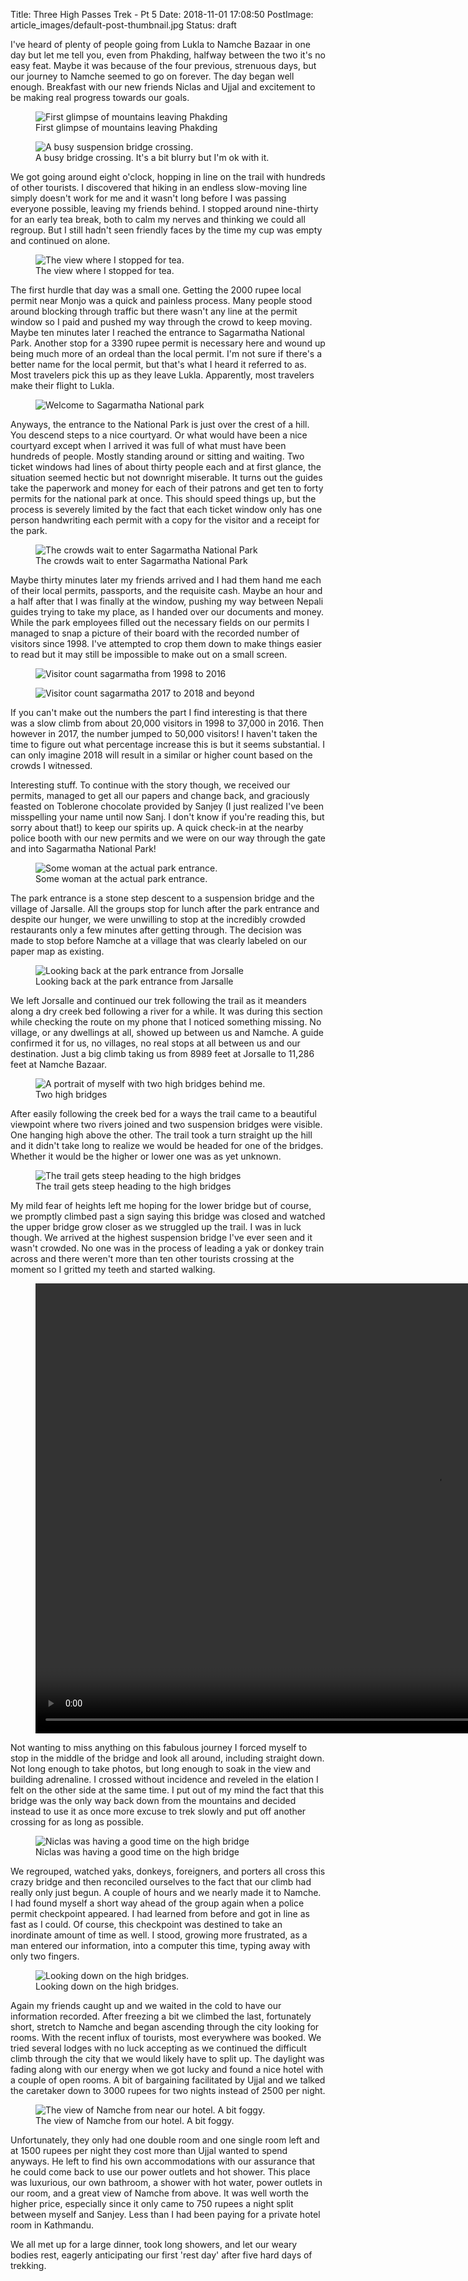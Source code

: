 Title: Three High Passes Trek - Pt 5
Date: 2018-11-01 17:08:50
PostImage: article_images/default-post-thumbnail.jpg
Status: draft

<p>I've heard of plenty of people going from Lukla to Namche Bazaar in one day but let me tell you, even from Phakding, halfway between the two it's no easy feat. Maybe it was because of the four previous, strenuous days, but our journey to Namche seemed to go on forever. The day began well enough. Breakfast with our new friends Niclas and Ujjal and excitement to be making real progress towards our goals.</p>

<figure><img class="size-large wp-image-933" src="/images/article_images/2018/10/DSC02704-1024x680.jpg" alt="First glimpse of mountains leaving Phakding" ><figcaption>First glimpse of mountains leaving Phakding</figcaption></figure>

<figure><img class="wp-image-934 size-large" src="/images/article_images/2018/10/DSC02709-1024x1024.jpg" alt="A busy suspension bridge crossing." ><figcaption>A busy bridge crossing. It's a bit blurry but I'm ok with it.</figcaption></figure>

<p>We got going around eight o'clock, hopping in line on the trail with hundreds of other tourists. I discovered that hiking in an endless slow-moving line simply doesn't work for me and it wasn't long before I was passing everyone possible, leaving my friends behind. I stopped around nine-thirty for an early tea break, both to calm my nerves and thinking we could all regroup. But I still hadn't seen friendly faces by the time my cup was empty and continued on alone.</p>

<figure><img class="size-large wp-image-935" src="/images/article_images/2018/10/DSC02713-1024x1024.jpg" alt="The view where I stopped for tea." ><figcaption>The view where I stopped for tea.</figcaption></figure>

<p>The first hurdle that day was a small one. Getting the 2000 rupee local permit near Monjo was a quick and painless process. Many people stood around blocking through traffic but there wasn't any line at the permit window so I paid and pushed my way through the crowd to keep moving. Maybe ten minutes later I reached the entrance to Sagarmatha National Park. Another stop for a 3390 rupee permit is necessary here and wound up being much more of an ordeal than the local permit. I'm not sure if there's a better name for the local permit, but that's what I heard it referred to as. Most travelers pick this up as they leave Lukla. Apparently, most travelers make their flight to Lukla.</p>

<figure><img class="aligncenter size-large wp-image-936" src="/images/article_images/2018/10/20181009_101536-1024x1024.jpg" alt="Welcome to Sagarmatha National park"></figure>

<p>Anyways, the entrance to the National Park is just over the crest of a hill. You descend steps to a nice courtyard. Or what would have been a nice courtyard except when I arrived it was full of what must have been hundreds of people. Mostly standing around or sitting and waiting. Two ticket windows had lines of about thirty people each and at first glance, the situation seemed hectic but not downright miserable. It turns out the guides take the paperwork and money for each of their patrons and get ten to forty permits for the national park at once. This should speed things up, but the process is severely limited by the fact that each ticket window only has one person handwriting each permit with a copy for the visitor and a receipt for the park.</p>

<figure><img class="size-large wp-image-937" src="/images/article_images/2018/10/20181009_101544-1024x576.jpg" alt="The crowds wait to enter Sagarmatha National Park" ><figcaption>The crowds wait to enter Sagarmatha National Park</figcaption></figure>

<p>Maybe thirty minutes later my friends arrived and I had them hand me each of their local permits, passports, and the requisite cash. Maybe an hour and a half after that I was finally at the window, pushing my way between Nepali guides trying to take my place, as I handed over our documents and money. While the park employees filled out the necessary fields on our permits I managed to snap a picture of their board with the recorded number of visitors since 1998. I've attempted to crop them down to make things easier to read but it may still be impossible to make out on a small screen.</p>

<figure><img class="aligncenter size-large wp-image-931" src="/images/article_images/2018/10/20181009_111735-1024x634.jpg" alt="Visitor count sagarmatha from 1998 to 2016" ></figure>

<figure><img class="aligncenter size-full wp-image-932" src="/images/article_images/2018/10/20181009_111735-2.jpg" alt="Visitor count sagarmatha 2017 to 2018 and beyond" ></figure>

<p>If you can't make out the numbers the part I find interesting is that there was a slow climb from about 20,000 visitors in 1998 to 37,000 in 2016. Then however in 2017, the number jumped to 50,000 visitors! I haven't taken the time to figure out what percentage increase this is but it seems substantial. I can only imagine 2018 will result in a similar or higher count based on the crowds I witnessed.</p>

<p>Interesting stuff. To continue with the story though, we received our permits, managed to get all our papers and change back, and graciously feasted on Toblerone chocolate provided by Sanjey (I just realized I've been misspelling your name until now Sanj. I don't know if you're reading this, but sorry about that!) to keep our spirits up. A quick check-in at the nearby police booth with our new permits and we were on our way through the gate and into Sagarmatha National Park!</p>

<figure><img class="size-large wp-image-938" src="/images/article_images/2018/10/20181009_115402-1024x768.jpg" alt="Some woman at the actual park entrance." ><figcaption>Some woman at the actual park entrance.</figcaption></figure>

<p>The park entrance is a stone step descent to a suspension bridge and the village of Jarsalle. All the groups stop for lunch after the park entrance and despite our hunger, we were unwilling to stop at the incredibly crowded restaurants only a few minutes after getting through. The decision was made to stop before Namche at a village that was clearly labeled on our paper map as existing.</p>

<figure><img class="size-large wp-image-939" src="/images/article_images/2018/10/20181009_121120-1024x576.jpg" alt="Looking back at the park entrance from Jorsalle" ><figcaption>Looking back at the park entrance from Jarsalle</figcaption></figure>

<p>We left Jorsalle and continued our trek following the trail as it meanders along a dry creek bed following a river for a while. It was during this section while checking the route on my phone that I noticed something missing. No village, or any dwellings at all, showed up between us and Namche. A guide confirmed it for us, no villages, no real stops at all between us and our destination. Just a big climb taking us from 8989 feet at Jorsalle to 11,286 feet at Namche Bazaar.</p>

<figure><img class="size-large wp-image-940" src="/images/article_images/2018/10/20181009_125109-1024x1024.jpg" alt="A portrait of myself with two high bridges behind me."><figcaption>Two high bridges</figcaption></figure>

<p>After easily following the creek bed for a ways the trail came to a beautiful viewpoint where two rivers joined and two suspension bridges were visible. One hanging high above the other. The trail took a turn straight up the hill and it didn't take long to realize we would be headed for one of the bridges. Whether it would be the higher or lower one was as yet unknown.</p>

<figure><img class="size-large wp-image-942" src="/images/article_images/2018/10/DSC02723-1024x1024.jpg" alt="The trail gets steep heading to the high bridges" ><figcaption>The trail gets steep heading to the high bridges</figcaption></figure>

<p>My mild fear of heights left me hoping for the lower bridge but of course, we promptly climbed past a sign saying this bridge was closed and watched the upper bridge grow closer as we struggled up the trail. I was in luck though. We arrived at the highest suspension bridge I've ever seen and it wasn't crowded. No one was in the process of leading a yak or donkey train across and there weren't more than ten other tourists crossing at the moment so I gritted my teeth and started walking.</p>

<figure><video width="1280" height="720" controls="true" loop="true">
<source src="/images/article_images/www.jereamon.com/wp-content/uploads/2018/10/Bridge-Clip_Medium.mp4" >
</video></figure>

<p>Not wanting to miss anything on this fabulous journey I forced myself to stop in the middle of the bridge and look all around, including straight down. Not long enough to take photos, but long enough to soak in the view and building adrenaline. I crossed without incidence and reveled in the elation I felt on the other side at the same time. I put out of my mind the fact that this bridge was the only way back down from the mountains and decided instead to use it as once more excuse to trek slowly and put off another crossing for as long as possible.</p>

<figure><img class="size-large wp-image-943" src="/images/article_images/2018/10/DSC02733-1024x1024.jpg" alt="Niclas was having a good time on the high bridge"><figcaption>Niclas was having a good time on the high bridge</figcaption></figure>

<p>We regrouped, watched yaks, donkeys, foreigners, and porters all cross this crazy bridge and then reconciled ourselves to the fact that our climb had really only just begun. A couple of hours and we nearly made it to Namche. I had found myself a short way ahead of the group again when a police permit checkpoint appeared. I had learned from before and got in line as fast as I could. Of course, this checkpoint was destined to take an inordinate amount of time as well. I stood, growing more frustrated, as a man entered our information, into a computer this time, typing away with only two fingers.</p>

<figure><img class="size-large wp-image-944" src="/images/article_images/2018/10/DSC02744-1024x1024.jpg" alt="Looking down on the high bridges." ><figcaption>Looking down on the high bridges.</figcaption></figure>

<p>Again my friends caught up and we waited in the cold to have our information recorded. After freezing a bit we climbed the last, fortunately short, stretch to Namche and began ascending through the city looking for rooms. With the recent influx of tourists, most everywhere was booked. We tried several lodges with no luck accepting as we continued the difficult climb through the city that we would likely have to split up. The daylight was fading along with our energy when we got lucky and found a nice hotel with a couple of open rooms. A bit of bargaining facilitated by Ujjal and we talked the caretaker down to 3000 rupees for two nights instead of 2500 per night.</p>

<figure><img class="wp-image-945 size-large" src="/images/article_images/2018/10/20181009_162026-1024x371.jpg" alt="The view of Namche from near our hotel. A bit foggy." ><figcaption>The view of Namche from our hotel. A bit foggy.</figcaption></figure>

<p>Unfortunately, they only had one double room and one single room left and at 1500 rupees per night they cost more than Ujjal wanted to spend anyways. He left to find his own accommodations with our assurance that he could come back to use our power outlets and hot shower. This place was luxurious, our own bathroom, a shower with hot water, power outlets in our room, and a great view of Namche from above. It was well worth the higher price, especially since it only came to 750 rupees a night split between myself and Sanjey. Less than I had been paying for a private hotel room in Kathmandu.</p>

<p>We all met up for a large dinner, took long showers, and let our weary bodies rest, eagerly anticipating our first 'rest day' after five hard days of trekking.</p>